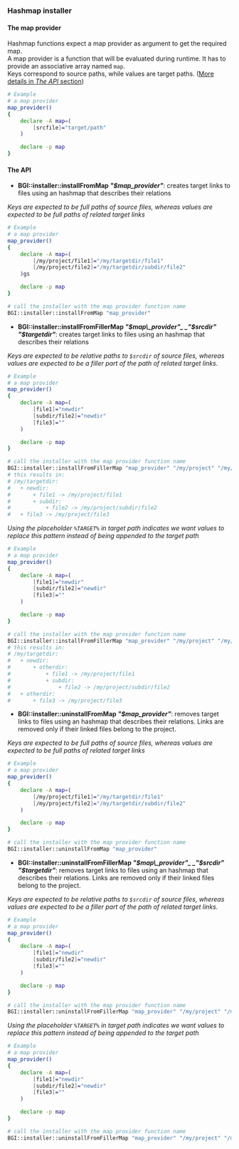 ### Hashmap installer
#### The map provider
Hashmap functions expect a map provider as argument to get the required map.    
A map provider is a function that will be evaluated during runtime. It has to provide an associative array named `map`.    
Keys correspond to source paths, while values are target paths. ([More details in _The API_ section](#the-api))    
```bash
# Example
# a map provider
map_provider()
{
    declare -A map=(
        [srcfile]="target/path"
    )

    declare -p map
}
```

#### The API
* **BGI::installer::installFromMap _"$map\_provider"_**: creates target links to files using an hashmap that describes their relations

_Keys are expected to be full paths of source files, whereas values are expected to be full paths of related target links_
```bash
# Example
# a map provider
map_provider()
{
    declare -A map=(
        [/my/project/file1]="/my/targetdir/file1"
        [/my/project/file2]="/my/targetdir/subdir/file2"
    )gs

    declare -p map
}

# call the installer with the map provider function name
BGI::installer::installFromMap "map_provider"
```
* **BGI::installer::installFromFillerMap _"$map\_provider"_ _"$srcdir"_ _"$targetdir"_**: creates target links to files using an hashmap that describes their relations

_Keys are expected to be relative paths to `$srcdir` of source files, whereas values are expected to be a filler part of the path of related target links._
```bash
# Example
# a map provider
map_provider()
{
    declare -A map=(
        [file1]="newdir"
        [subdir/file2]="newdir"
        [file3]=""
    )

    declare -p map
}

# call the installer with the map provider function name
BGI::installer::installFromFillerMap "map_provider" "/my/project" "/my/targetdir"
# this results in:
# /my/targetdir:
#   + newdir:
#       + file1 -> /my/project/file1
#       + subdir:
#           + file2 -> /my/project/subdir/file2
#   + file3 -> /my/project/file3
```
_Using the placeholder `%TARGET%` in target path indicates we want values to replace this pattern instead of being appended to the target path_
```bash
# Example
# a map provider
map_provider()
{
    declare -A map=(
        [file1]="newdir"
        [subdir/file2]="newdir"
        [file3]=""
    )

    declare -p map
}

# call the installer with the map provider function name
BGI::installer::installFromFillerMap "map_provider" "/my/project" "/my/targetdir/%TARGET%/otherdir"
# this results in:
# /my/targetdir:
#   + newdir:
#       + otherdir:
#           + file1 -> /my/project/file1
#           + subdir:
#               + file2 -> /my/project/subdir/file2
#   + otherdir:
#       + file3 -> /my/project/file3
```
* **BGI::installer::uninstallFromMap _"$map\_provider"_**: removes target links to files using an hashmap that describes their relations. Links are removed only if their linked files belong to the project.

_Keys are expected to be full paths of source files, whereas values are expected to be full paths of related target links_
```bash
# Example
# a map provider
map_provider()
{
    declare -A map=(
        [/my/project/file1]="/my/targetdir/file1"
        [/my/project/file2]="/my/targetdir/subdir/file2"
    )

    declare -p map
}

# call the installer with the map provider function name
BGI::installer::uninstallFromMap "map_provider"
```
* **BGI::installer::uninstallFromFillerMap _"$map\_provider"_ _"$srcdir"_ _"$targetdir"_**: removes target links to files using an hashmap that describes their relations. Links are removed only if their linked files belong to the project.

_Keys are expected to be relative paths to `$srcdir` of source files, whereas values are expected to be a filler part of the path of related target links._
```bash
# Example
# a map provider
map_provider()
{
    declare -A map=(
        [file1]="newdir"
        [subdir/file2]="newdir"
        [file3]=""
    )

    declare -p map
}

# call the installer with the map provider function name
BGI::installer::uninstallFromFillerMap "map_provider" "/my/project" "/my/targetdir"
```
_Using the placeholder `%TARGET%` in target path indicates we want values to replace this pattern instead of being appended to the target path_
```bash
# Example
# a map provider
map_provider()
{
    declare -A map=(
        [file1]="newdir"
        [subdir/file2]="newdir"
        [file3]=""
    )

    declare -p map
}

# call the installer with the map provider function name
BGI::installer::uninstallFromFillerMap "map_provider" "/my/project" "/my/targetdir/%TARGET%/otherdir"
```